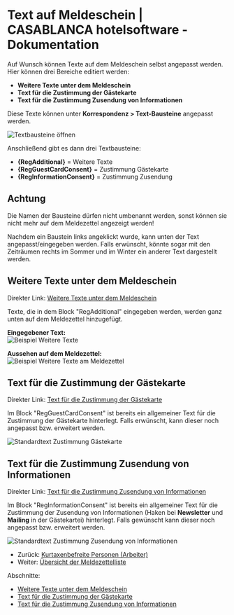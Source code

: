 # Text auf Meldeschein | CASABLANCA hotelsoftware - Dokumentation

Auf Wunsch können Texte auf dem Meldeschein selbst angepasst werden. Hier können drei Bereiche editiert werden:

* **Weitere Texte unter dem Meldeschein**
* **Text für die Zustimmung der Gästekarte**
* **Text für die Zustimmung Zusendung von Informationen**

Diese Texte können unter **Korrespondenz > Text-Bausteine** angepasst werden.  

![Textbausteine öffnen](https://docs.casablanca.at/assets/images/text_modules-717a082e806d699d16eb3f7001b8a4e3.png "Textbausteine öffnen")

Anschließend gibt es dann drei Textbausteine:

* **{RegAdditional}** = Weitere Texte
* **{RegGuestCardConsent}** = Zustimmung Gästekarte
* **{RegInformationConsent}** = Zustimmung Zusendung

## Achtung

Die Namen der Bausteine dürfen nicht umbenannt werden, sonst können sie nicht mehr auf dem Meldezettel angezeigt werden!

Nachdem ein Baustein links angeklickt wurde, kann unten der Text angepasst/eingegeben werden. Falls erwünscht, könnte sogar mit den Zeiträumen rechts im Sommer und im Winter ein anderer Text dargestellt werden.

## Weitere Texte unter dem Meldeschein

Direkter Link: [Weitere Texte unter dem Meldeschein](https://docs.casablanca.at/desktop/registration/registration_groupnames/report_text/#weitere-texte-unter-dem-meldeschein)

Texte, die in dem Block "RegAdditional" eingegeben werden, werden ganz unten auf dem Meldezettel hinzugefügt.

**Eingegebener Text:**  
![Beispiel Weitere Texte](https://docs.casablanca.at/assets/images/example_regadditional-8e5f1c1ad740977df847704147e86805.png "Beispiel Weitere Texte")

**Aussehen auf dem Meldezettel:**  
![Beispiel Weitere Texte am Meldezettel](https://docs.casablanca.at/assets/images/example_regadditional_report-84df70e21c12fcff1b28c3d12854fd8f.png "Beispiel Weitere Texte am Meldezettel")

## Text für die Zustimmung der Gästekarte

Direkter Link: [Text für die Zustimmung der Gästekarte](https://docs.casablanca.at/desktop/registration/registration_groupnames/report_text/#text-für-die-zustimmung-der-gästekarte)

Im Block "RegGuestCardConsent" ist bereits ein allgemeiner Text für die Zustimmung der Gästekarte hinterlegt. Falls erwünscht, kann dieser noch angepasst bzw. erweitert werden.

![Standardtext Zustimmung Gästekarte](https://docs.casablanca.at/assets/images/example_regguestcardconsent-71792ffeb2df25ab66bea9218b8c1dd6.png "Standardtext Zustimmung Gästekarte")

## Text für die Zustimmung Zusendung von Informationen

Direkter Link: [Text für die Zustimmung Zusendung von Informationen](https://docs.casablanca.at/desktop/registration/registration_groupnames/report_text/#text-für-die-zustimmung-zusendung-von-informationen)

Im Block "RegInformationConsent" ist bereits ein allgemeiner Text für die Zustimmung der Zusendung von Informationen (Haken bei **Newsletter** und **Mailing** in der Gästekartei) hinterlegt. Falls gewünscht kann dieser noch angepasst bzw. erweitert werden.

![Standardtext Zustimmung Zusendung von Informationen](https://docs.casablanca.at/assets/images/example_reginformationconsent-2b5b9ecdbd6c4d7302897039b2b458f8.png "Standardtext Zustimmung Zusendung von Informationen")

* Zurück: [Kurtaxenbefreite Personen (Arbeiter)](https://docs.casablanca.at/desktop/registration/registration_groupnames/worker)  
* Weiter: [Übersicht der Meldezettelliste](https://docs.casablanca.at/desktop/registration/registration_list/)

Abschnitte:

* [Weitere Texte unter dem Meldeschein](https://docs.casablanca.at/desktop/registration/registration_groupnames/report_text/#weitere-texte-unter-dem-meldeschein)
* [Text für die Zustimmung der Gästekarte](https://docs.casablanca.at/desktop/registration/registration_groupnames/report_text/#text-für-die-zustimmung-der-gästekarte)
* [Text für die Zustimmung Zusendung von Informationen](https://docs.casablanca.at/desktop/registration/registration_groupnames/report_text/#text-für-die-zustimmung-zusendung-von-informationen)